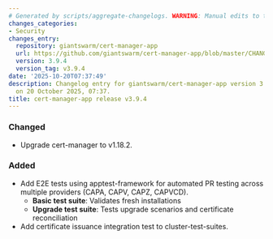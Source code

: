 ```yaml
---
# Generated by scripts/aggregate-changelogs. WARNING: Manual edits to this files will be overwritten.
changes_categories:
- Security
changes_entry:
  repository: giantswarm/cert-manager-app
  url: https://github.com/giantswarm/cert-manager-app/blob/master/CHANGELOG.md#394---2025-10-17
  version: 3.9.4
  version_tag: v3.9.4
date: '2025-10-20T07:37:49'
description: Changelog entry for giantswarm/cert-manager-app version 3.9.4, published
  on 20 October 2025, 07:37.
title: cert-manager-app release v3.9.4
---
```


### Changed
- Upgrade cert-manager to v1.18.2.
### Added
- Add E2E tests using apptest-framework for automated PR testing across multiple providers (CAPA, CAPV, CAPZ, CAPVCD).
  - **Basic test suite**: Validates fresh installations
  - **Upgrade test suite**: Tests upgrade scenarios and certificate reconciliation
- Add certificate issuance integration test to cluster-test-suites.
